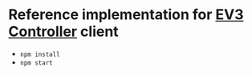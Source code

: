 Reference implementation for [EV3 Controller](https://github.com/NewThingsCo/ev3-controller) client
===

* `npm install`
* `npm start`
